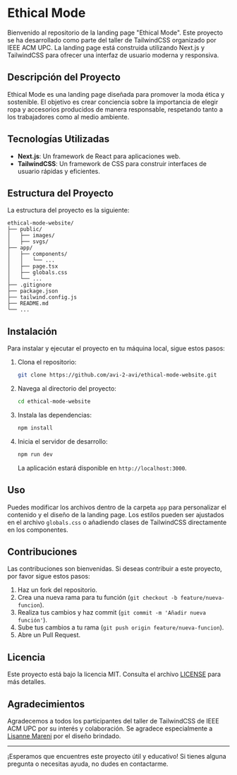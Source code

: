 # Ethical Mode

Bienvenido al repositorio de la landing page "Ethical Mode". Este proyecto se ha desarrollado como parte del taller de TailwindCSS organizado por IEEE ACM UPC. La landing page está construida utilizando Next.js y TailwindCSS para ofrecer una interfaz de usuario moderna y responsiva.

## Descripción del Proyecto

Ethical Mode es una landing page diseñada para promover la moda ética y sostenible. El objetivo es crear conciencia sobre la importancia de elegir ropa y accesorios producidos de manera responsable, respetando tanto a los trabajadores como al medio ambiente.

## Tecnologías Utilizadas

- **Next.js**: Un framework de React para aplicaciones web.
- **TailwindCSS**: Un framework de CSS para construir interfaces de usuario rápidas y eficientes.

## Estructura del Proyecto

La estructura del proyecto es la siguiente:

```
ethical-mode-website/
├── public/
│   ├── images/
│   ├── svgs/
├── app/
│   ├── components/
│   │   └── ...
│   ├── page.tsx
│   ├── globals.css
│   └── ...
├── .gitignore
├── package.json
├── tailwind.config.js
├── README.md
└── ...
```

## Instalación

Para instalar y ejecutar el proyecto en tu máquina local, sigue estos pasos:

1. Clona el repositorio:

   ```bash
   git clone https://github.com/avi-2-avi/ethical-mode-website.git
   ```

2. Navega al directorio del proyecto:

   ```bash
   cd ethical-mode-website
   ```

3. Instala las dependencias:

   ```bash
   npm install
   ```

4. Inicia el servidor de desarrollo:

   ```bash
   npm run dev
   ```

   La aplicación estará disponible en `http://localhost:3000`.

## Uso

Puedes modificar los archivos dentro de la carpeta `app` para personalizar el contenido y el diseño de la landing page. Los estilos pueden ser ajustados en el archivo `globals.css` o añadiendo clases de TailwindCSS directamente en los componentes.

## Contribuciones

Las contribuciones son bienvenidas. Si deseas contribuir a este proyecto, por favor sigue estos pasos:

1. Haz un fork del repositorio.
2. Crea una nueva rama para tu función (`git checkout -b feature/nueva-funcion`).
3. Realiza tus cambios y haz commit (`git commit -m 'Añadir nueva función'`).
4. Sube tus cambios a tu rama (`git push origin feature/nueva-funcion`).
5. Abre un Pull Request.

## Licencia

Este proyecto está bajo la licencia MIT. Consulta el archivo [LICENSE](LICENSE) para más detalles.

## Agradecimientos

Agradecemos a todos los participantes del taller de TailwindCSS de IEEE ACM UPC por su interés y colaboración.
Se agradece especialmente a <a href="https://www.linkedin.com/in/lisanne-camila-mareni-luna-128512293/">Lisanne Mareni</a> por el diseño brindado.

---

¡Esperamos que encuentres este proyecto útil y educativo! Si tienes alguna pregunta o necesitas ayuda, no dudes en contactarme.
